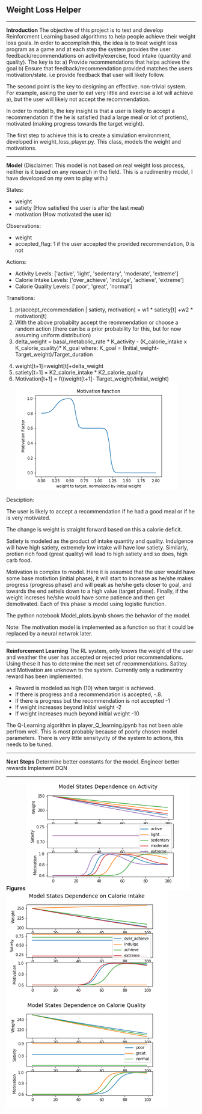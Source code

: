 ## Weight Loss Helper 
[//]: # (Image References)

[image1]: ./motivation_func.png "Motivation Function"
[image2]: ./Activity_level.png "Activity Level"
[image3]: ./Calorie_intake.png "Cal Intake"
[image4]: ./Calorie_quality.png "Cal Quality"

---
**Introduction**
The objective of this project is to test and develop Reinforcment Learning based algorithms to help people achieve their weight loss goals. In order to accomplish this, the idea is to treat weight loss program as a game and at each step the system provides the user feedback/recommendations on activity/exercise, food intake (quantity and quality). The key is to:
a) Provide recommendations that helps achieve the goal
b) Ensure that feedback/recommendation provided matches the users motivation/state. i.e provide feedback that user will likely follow.

The second point is the key to designing an effective. non-trivial system. For example, asking the user to eat very little and exercise a lot will achieve a), but the user will likely not accept the recommendation.

In order to model b, the key insight is that a user is likely to accept a recommendation if the he is satisfied (had a large meal or lot of protiens), motivated (making progress towards the target weight).

The first step to achieve this is to create a simulation environment, developed in weight_loss_player.py. This class, models the weight and motivations. 

---
**Model**
(Disclaimer: This model is not based on real weight loss process, neither is it based on any research in the field. This is a rudimentry model, I have developed on my own to play with.)


States:
* weight
* satiety (How satisfied the user is after the last meal)
* motivation (How motivated the user is)

Observations:
* weight
* accepted_flag: 1 if the user accepted the provided recommendation, 0 is not

Actions:
* Activity Levels: ['active', 'light', 'sedentary', 'moderate', 'extreme']
* Calorie Intake Levels: ['over_achieve', 'indulge', 'achieve', 'extreme']
* Calorie Quality Levels: ['poor', 'great', 'normal']

Transitions:

1. pr(accept_recommendation | satiety, motivation) = w1 * satiety[t] +w2 * motivation[t]
2. With the above probabilty accept the reommendation or choose a random action (there can be a prior probability for this, but for now assuming uniform distribution)
3. delta_weight = basal_metabolic_rate * K_activity - (K_calorie_intake x K_calorie_quality)* K_goal
where: K_goal = (Initial_weight-Target_weight)/Target_duration
4) weight[t+1]=weight[t]+delta_weight
5) satiety[t+1] = K2_calorie_intake * K2_calorie_quality
6) Motivation[t+1] =  f((weight[t+1]- Target_weight)/Initial_weight)
![motivation_func.png][image1]


Desciption:

The user is likely to accept a recommendation if he had a good meal or if he is very motivated.

The change is weight is straight forward based on this a calorie deficit.

Satiety is modeled as the product of intake quantity and quality. Indulgence will have high satiety, extremely low intake will have low satiety. Similarly, protien rich food (great quality) will lead to high satiety and so does, high carb food.

Motivation is complex to model. Here it is assumed that the user would have some base motivtion (initial phase), it will start to increase as he/she makes progress (progress phase) and  will peak as he/she gets closer to goal, and towards the end settels down to a high value (target phase). Finally, if the weight increses he/she would have some patience and then get demotivated. Each of this phase is model using logistic function.

The python notebook Model_plots.ipynb shows the behavior of the model.

Note: The motivation model is implemented as a function so that it could be replaced by a neural netwrok later.

---
**Reinforcement Learning**
The RL system, only knows the weight of the user and weather the user has accepted or rejected prior recommendations. Using these it has to determine the next set of recommendations. Satitey and Motivation are unknown to the system. 
Currently only a rudimentry reward has been implemented.
* Reward is modeled as high (10) when target is achieved.
* If there is progress and a recommendation is accepted, -.8.
* If there is progress but the recommendation is not accepted -1
* If weight increases beyond initial weight -2
* If weight increases much beyond initial weight -10
 
The Q-Learning algorithm in player_Q_learning.ipynb has not been able perfrom well. This is most probably because of poorly chosen model parameters. There is very little sensityvity of the system to actions, this needs to be tuned. 

---
**Next Steps**
Determine better constants for the model.
Engineer better rewards
Implement DQN


---
**Figures**
![effect of activity][image2]
![effect of calorie intake][image3]
![effect of calorie quality][image4]



